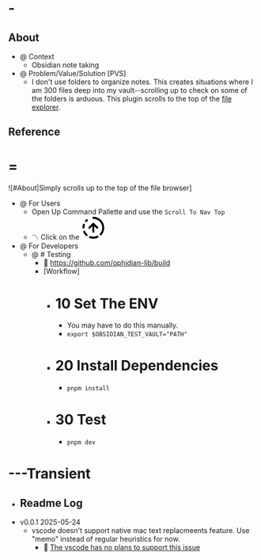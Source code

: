 # -

## About

* @ Context
	* Obsidian note taking
* @ Problem/Value/Solution [PVS]
	* I don't use folders to organize notes. This creates situations where I am 300 files deep into my vault--scrolling up to check on some of the folders is arduous. This plugin scrolls to the top of the [file explorer](https://help.obsidian.md/plugins/file-explorer).

## Reference

# =

![#About|Simply scrolls up to the top of the file browser]

* @ For Users
	* Open Up Command Pallette and use the `Scroll To Nav Top`
	* 〽️ Click on the ![circle-fading-arrow-up](https://github.com/lucide-icons/lucide/blob/main/icons/circle-fading-arrow-up.svg)
* @ For Developers
	* @ # Testing
		* 📝 <https://github.com/ophidian-lib/build>
		* [Workflow]
			* # 10 Set The ENV
				* You may have to do this manually.
				* `export $OBSIDIAN_TEST_VAULT="PATH"`
			* # 20 Install Dependencies
				* `pnpm install`
			* # 30 Test
				* `pnpm dev`

# ---Transient

* ## Readme Log
* v0.0.1 2025-05-24
	* vscode doesn't support native mac text replacmeents feature. Use "memo" instead of regular heuristics for now.
		* 💁 [The vscode has no plans to support this issue](https://github.com/microsoft/vscode/issues/163134#issuecomment-1407543177)

